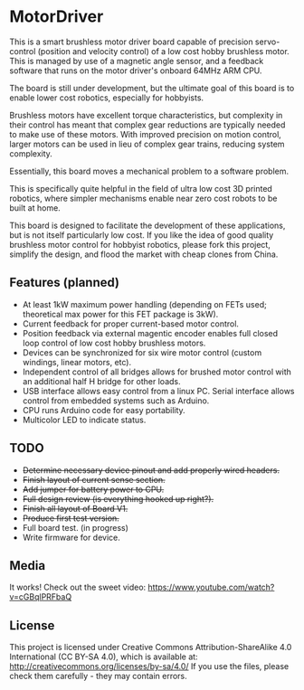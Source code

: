 # MotorDriver


This is a smart brushless motor driver board capable of precision servo-control (position and velocity control) of a low cost hobby brushless motor. This is managed by use of a magnetic angle sensor, and a feedback software that runs on the motor driver's onboard 64MHz ARM CPU.

The board is still under development, but the ultimate goal of this board is to enable lower cost robotics, especially for hobbyists.

Brushless motors have excellent torque characteristics, but complexity in their control has meant that complex gear reductions are typically needed to make use of these motors. With improved precision on motion control, larger motors can be used in lieu of complex gear trains, reducing system complexity.

Essentially, this board moves a mechanical problem to a software problem.

This is specifically quite helpful in the field of ultra low cost 3D printed robotics, where simpler mechanisms enable near zero cost robots to be built at home.

This board is designed to facilitate the development of these applications, but is not itself particularly low cost. If you like the idea of good quality brushless motor control for hobbyist robotics, please fork this project, simplify the design, and flood the market with cheap clones from China.


Features (planned)
------

* At least 1kW maximum power handling (depending on FETs used; theoretical max power for this FET package is 3kW).
* Current feedback for proper current-based motor control.
* Position feedback via external magentic encoder enables full closed loop control of low cost hobby brushless motors.
* Devices can be synchronized for six wire motor control (custom windings, linear motors, etc).
* Independent control of all bridges allows for brushed motor control with an additional half H bridge for other loads.
* USB interface allows easy control from a linux PC. Serial interface allows control from embedded systems such as Arduino.
* CPU runs Arduino code for easy portability.
* Multicolor LED to indicate status.

TODO
-----

* ~~Determine necessary device pinout and add properly wired headers.~~
* ~~Finish layout of current sense section.~~
* ~~Add jumper for battery power to CPU.~~
* ~~Full design review (is everything hooked up right?).~~
* ~~Finish all layout of Board V1.~~
* ~~Produce first test version.~~
* Full board test. (in progress)
* Write firmware for device.

Media
-----
It works! Check out the sweet video:
https://www.youtube.com/watch?v=cGBqlPRFbaQ


License
-----

This project is licensed under Creative Commons Attribution-ShareAlike 4.0 International (CC BY-SA 4.0), which is available at: http://creativecommons.org/licenses/by-sa/4.0/ If you use the files, please check them carefully - they may contain errors.
